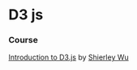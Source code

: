 # D3 js

### Course

[Introduction to D3.js](https://frontendmasters.com/courses/d3/) by [Shierley Wu](https://twitter.com/sxywu)
